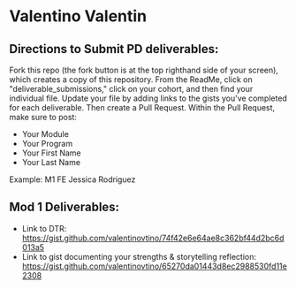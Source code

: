# Valentino Valentin

## Directions to Submit PD deliverables:
Fork this repo (the fork button is at the top righthand side of your screen), which creates a copy of this repository. From the ReadMe, click on "deliverable_submissions," click on your cohort, and then find your individual file. Update your file by adding links to the gists you've completed for each deliverable. Then create a Pull Request. Within the Pull Request, make sure to post:

* Your Module
* Your Program
* Your First Name
* Your Last Name

Example: M1 FE Jessica Rodriguez

## Mod 1 Deliverables:
* Link to DTR: https://gist.github.com/valentinovtino/74f42e6e64ae8c362bf44d2bc6d013a5
* Link to gist documenting your strengths & storytelling reflection: https://gist.github.com/valentinovtino/65270da01443d8ec2988530fd11e2308

